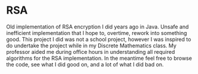 # RSA
Old implementation of RSA encryption I did years ago in Java. Unsafe and inefficient implementation that I hope to, overtime, rework into something good. This project I did was not a school project, however I was inspired to do undertake the project while in my Discrete Mathematics class. My professor aided me during office hours in understanding all required algorithms for the RSA implementation. In the meantime feel free to browse the code, see what I did good on, and a lot of what I did bad on.
